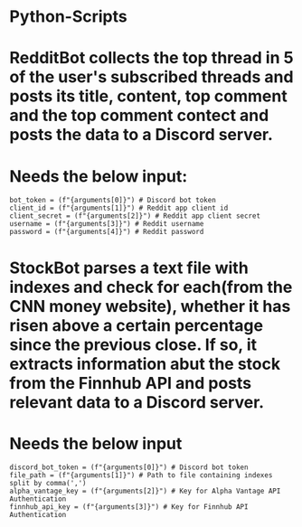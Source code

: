 # Python-Scripts

# RedditBot collects the top thread in 5 of the user's subscribed threads and posts its title, content, top comment and the top comment contect and posts the data to a Discord server. 
# Needs the below input:
    bot_token = (f"{arguments[0]}") # Discord bot token
    client_id = (f"{arguments[1]}") # Reddit app client id
    client_secret = (f"{arguments[2]}") # Reddit app client secret
    username = (f"{arguments[3]}") # Reddit username
    password = (f"{arguments[4]}") # Reddit password

# StockBot parses a text file with indexes and check for each(from the CNN money website), whether it has risen above a certain percentage since the previous close. If so, it extracts information abut the stock from the Finnhub API and posts relevant data to a Discord server.
# Needs the below input

    discord_bot_token = (f"{arguments[0]}") # Discord bot token
    file_path = (f"{arguments[1]}") # Path to file containing indexes split by comma(',')
    alpha_vantage_key = (f"{arguments[2]}") # Key for Alpha Vantage API Authentication
    finnhub_api_key = (f"{arguments[3]}") # Key for Finnhub API Authentication
